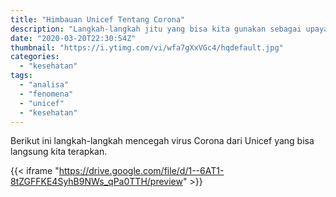 ```yaml
---
title: "Himbauan Unicef Tentang Corona"
description: "Langkah-langkah jitu yang bisa kita gunakan sebagai upaya preventif terhadap Corona"
date: "2020-03-20T22:30:54Z"
thumbnail: "https://i.ytimg.com/vi/wfa7gXxVGc4/hqdefault.jpg"
categories:
  - "kesehatan"
tags:
  - "analisa"
  - "fenomena"
  - "unicef"
  - "kesehatan"
---
```


Berikut ini langkah-langkah mencegah virus Corona dari Unicef yang bisa langsung kita terapkan.

{{< iframe "https://drive.google.com/file/d/1--6AT1-8tZGFFKE4SyhB9NWs_qPa0TTH/preview" >}}